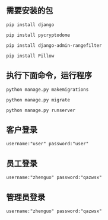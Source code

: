 ## 需要安装的包
    pip install django

    pip install pycryptodome

    pip install django-admin-rangefilter
    
    pip install Pillow    


## 执行下面命令，运行程序

    python manage.py makemigrations
        
    python manage.py migrate

    python manage.py runserver


## 客户登录

    username:"user" password:"user"
    
## 员工登录

    username:"zhenguo" password:"qazwsx"
    
## 管理员登录

    username:"zhenguo" password:"qazwsx"

